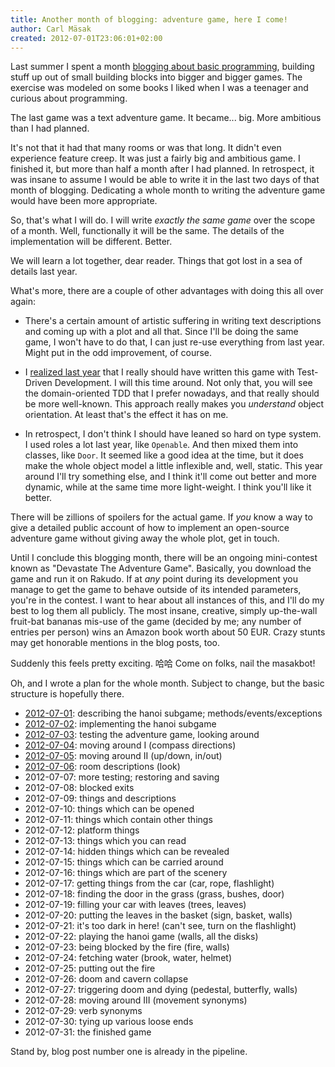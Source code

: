 ```yaml
---
title: Another month of blogging: adventure game, here I come!
author: Carl Mäsak
created: 2012-07-01T23:06:01+02:00
---
```

Last summer I spent a month [blogging about basic
programming](http://strangelyconsistent.org/blog/a-month-of-blogging-about-programming-fundamentals),
building stuff up out of small building blocks into bigger and bigger games.
The exercise was modeled on some books I liked when I was a teenager and
curious about programming.

The last game was a text adventure game. It became... big. More ambitious than
I had planned.

It's not that it had that many rooms or was that long. It didn't even
experience feature creep. It was just a fairly big and ambitious game. I
finished it, but more than half a month after I had planned. In retrospect, it
was insane to assume I would be able to write it in the last two days of that
month of blogging. Dedicating a whole month to writing the adventure game would
have been more appropriate.

So, that's what I will do. I will write *exactly the same game* over the scope
of a month. Well, functionally it will be the same. The details of the
implementation will be different. Better.

We will learn a lot together, dear reader. Things that got lost in a sea of
details last year.

What's more, there are a couple of other advantages with doing this all over
again:

* There's a certain amount of artistic suffering in writing text descriptions
  and coming up with a plot and all that. Since I'll be doing the same game, I
  won't have to do that, I can just re-use everything from last year. Might put
  in the odd improvement, of course.

* I [realized last year](http://strangelyconsistent.org/blog/what-i-learned-from-the-june-blogging)
  that I really should have written this game with Test-Driven Development. I
  will this time around. Not only that, you will see the domain-oriented TDD
  that I prefer nowadays, and that really should be more well-known. This
  approach really makes you *understand* object orientation. At least that's
  the effect it has on me.

* In retrospect, I don't think I should have leaned so hard on type
  system. I used roles a lot last year, like `Openable`. And then mixed them
  into classes, like `Door`. It seemed like a good idea at the time, but it
  does make the whole object model a little inflexible and, well, static. This
  year around I'll try something else, and I think it'll come out better and
  more dynamic, while at the same time more light-weight. I think you'll like
  it better.

There will be zillions of spoilers for the actual game. If *you* know a way to
give a detailed public account of how to implement an open-source adventure
game without giving away the whole plot, get in touch.

Until I conclude this blogging month, there will be an ongoing mini-contest
known as "Devastate The Adventure Game". Basically, you download the game and
run it on Rakudo. If at *any* point during its development you manage to get
the game to behave outside of its intended parameters, you're in the contest. I
want to hear about all instances of this, and I'll do my best to log them all
publicly. The most insane, creative, simply up-the-wall fruit-bat bananas
mis-use of the game (decided by me; any number of entries per person) wins an
Amazon book worth about 50 EUR. Crazy stunts may get honorable mentions in
the blog posts, too.

Suddenly this feels pretty exciting. 哈哈 Come on folks, nail the masakbot!

Oh, and I wrote a plan for the whole month. Subject to change, but the basic
structure is hopefully there.

* [2012-07-01](http://strangelyconsistent.org/blog/july-1-2012-hanoi-as-a-black-box): describing the hanoi subgame; methods/events/exceptions
* [2012-07-02](http://strangelyconsistent.org/blog/july-2-2012-implementing-hanoi): implementing the hanoi subgame
* [2012-07-03](http://strangelyconsistent.org/blog/july-3-testing-the-adventure-game-looking-around): testing the adventure game, looking around
* [2012-07-04](http://strangelyconsistent.org/blog/july-4-moving-around-i-compass-directions): moving around I (compass directions)
* [2012-07-05](http://strangelyconsistent.org/blog/july-5-moving-around-ii-up-down-in-out): moving around II (up/down, in/out)
* [2012-07-06](http://strangelyconsistent.org/blog/july-6-room-descriptions-look): room descriptions (look)
* 2012-07-07: more testing; restoring and saving
* 2012-07-08: blocked exits
* 2012-07-09: things and descriptions
* 2012-07-10: things which can be opened
* 2012-07-11: things which contain other things
* 2012-07-12: platform things
* 2012-07-13: things which you can read
* 2012-07-14: hidden things which can be revealed
* 2012-07-15: things which can be carried around
* 2012-07-16: things which are part of the scenery
* 2012-07-17: getting things from the car (car, rope, flashlight)
* 2012-07-18: finding the door in the grass (grass, bushes, door)
* 2012-07-19: filling your car with leaves (trees, leaves)
* 2012-07-20: putting the leaves in the basket (sign, basket, walls)
* 2012-07-21: it's too dark in here! (can't see, turn on the flashlight)
* 2012-07-22: playing the hanoi game (walls, all the disks)
* 2012-07-23: being blocked by the fire (fire, walls)
* 2012-07-24: fetching water (brook, water, helmet)
* 2012-07-25: putting out the fire
* 2012-07-26: doom and cavern collapse
* 2012-07-27: triggering doom and dying (pedestal, butterfly, walls)
* 2012-07-28: moving around III (movement synonyms)
* 2012-07-29: verb synonyms
* 2012-07-30: tying up various loose ends
* 2012-07-31: the finished game

Stand by, blog post number one is already in the pipeline.
